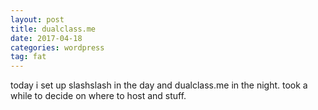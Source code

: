 ```yaml
---
layout: post
title: dualclass.me
date: 2017-04-18
categories: wordpress
tag: fat
---
```


today i set up slashslash in the day and dualclass.me in the night. took a while to decide on where to host and stuff.
